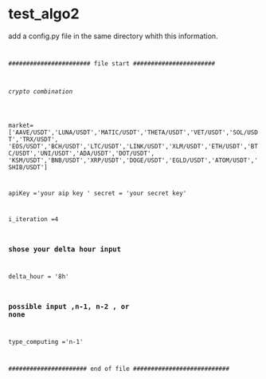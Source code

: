 # test_algo2

add a config.py file in the same directory whith this information.
<code>

####################### file start #######################
###### crypto combination
market=['AAVE/USDT','LUNA/USDT','MATIC/USDT','THETA/USDT','VET/USDT','SOL/USDT','TRX/USDT',
        'EOS/USDT','BCH/USDT','LTC/USDT','LINK/USDT','XLM/USDT','ETH/USDT','BTC/USDT','UNI/USDT','ADA/USDT','DOT/USDT',
        'KSM/USDT','BNB/USDT','XRP/USDT','DOGE/USDT','EGLD/USDT','ATOM/USDT','SHIB/USDT']


apiKey ='your aip key '
secret = 'your secret key'


i_iteration =4

### shose your delta hour input 
delta_hour = '8h'
###  possible input ,n-1, n-2 , or none 
type_computing ='n-1' 




###################### end of file ###########################
</code>
